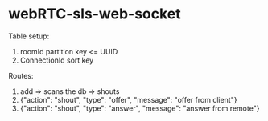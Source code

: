 # webRTC-sls-web-socket

Table setup:
1. roomId partition key <= UUID
2. ConnectionId sort key

<!-- Simple Version -->
Routes:
1. add => scans the db => shouts
2. {"action": "shout", "type": "offer", "message": "offer from client"}
3. {"action": "shout", "type": "answer", "message": "answer from remote"}

<!-- Complex with Rooms -->